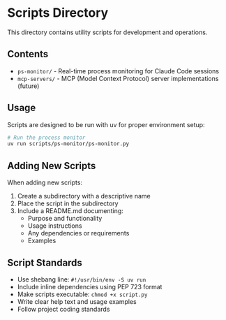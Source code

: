 # Scripts Directory

This directory contains utility scripts for development and operations.

## Contents

- `ps-monitor/` - Real-time process monitoring for Claude Code sessions
- `mcp-servers/` - MCP (Model Context Protocol) server implementations (future)

## Usage

Scripts are designed to be run with uv for proper environment setup:

```bash
# Run the process monitor
uv run scripts/ps-monitor/ps-monitor.py
```

## Adding New Scripts

When adding new scripts:

1. Create a subdirectory with a descriptive name
2. Place the script in the subdirectory  
3. Include a README.md documenting:
   - Purpose and functionality
   - Usage instructions
   - Any dependencies or requirements
   - Examples

## Script Standards

- Use shebang line: `#!/usr/bin/env -S uv run`
- Include inline dependencies using PEP 723 format
- Make scripts executable: `chmod +x script.py`
- Write clear help text and usage examples
- Follow project coding standards